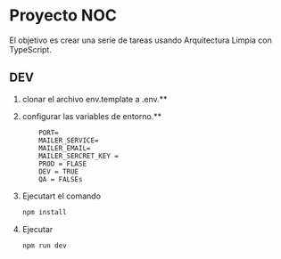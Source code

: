 # Proyecto NOC

El objetivo es crear una serie de tareas usando Arquitectura Limpia con TypeScript.

## DEV

1. clonar el archivo env.template a .env.**
2. configurar las variables de entorno.**

    ```text
        PORT=
        MAILER_SERVICE=
        MAILER_EMAIL=
        MAILER_SERCRET_KEY =
        PROD = FLASE
        DEV = TRUE 
        QA = FALSEs
    ```

3. Ejecutart el comando

    ```bash
    npm install
    ```

4. Ejecutar

    ```bash
    npm run dev
    ```
